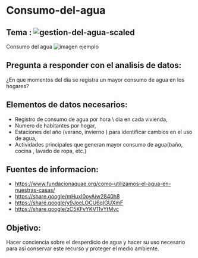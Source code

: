 # Consumo-del-agua

## Tema : ![gestion-del-agua-scaled](https://github.com/user-attachments/assets/90b23203-59a8-4850-b841-b65272f7af4d)

Consumo del agua
![imagen ejemplo](https://share.google/images/Wg8IteYHH27mbw4Fx)    
## Pregunta a responder con el analisis de datos:
¿En que momentos del dia se registra un mayor consumo de agua en los hogares?

## Elementos de datos necesarios:

- Registro de consumo de agua por hora \ dia en cada vivienda,
- Numero de habitantes por hogar, 
- Estaciones del año  (verano, invierno ) para identificar cambios en el uso de agua,
- Actividades principales que generan mayor consumo de agua(baño, cocina , lavado de ropa, etc.)

## Fuentes de informacion:
- https://www.fundacionaquae.org/como-utilizamos-el-agua-en-nuestras-casas/
- https://share.google/mHuxI0oyAiw2840h8
- https://share.google/y9JoeLOCU6qIGUXmF
- https://share.google/zC5KFvYKV11vYtMvc

## Objetivo:

Hacer conciencia sobre el desperdicio de agua y hacer su uso necesario para asi conservar este recurso y proteger el medio ambiente.
